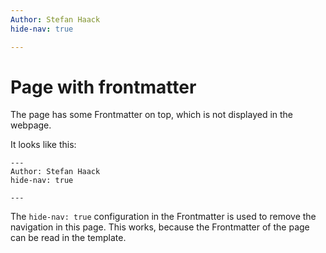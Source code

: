 ```yaml
---
Author: Stefan Haack
hide-nav: true

---
```


# Page with frontmatter

The page has some Frontmatter on top, which is not displayed in the webpage.

It looks like this:

```
---
Author: Stefan Haack
hide-nav: true

---
```

The `hide-nav: true` configuration in the Frontmatter is used to remove the navigation in this page.
This works, because the Frontmatter of the page can be read in the template.

